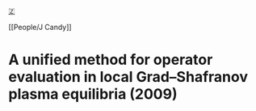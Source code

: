 [🇿](zotero://select/groups/5372906/items/LS6Y9TU4)

[[People/J Candy]] 
# A unified method for operator evaluation in local Grad–Shafranov plasma equilibria (2009)

